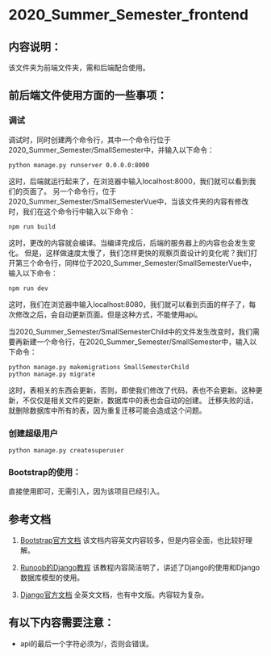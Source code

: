# 2020_Summer_Semester_frontend

## 内容说明：
该文件夹为前端文件夹，需和后端配合使用。

## 前后端文件使用方面的一些事项：

### 调试
调试时，同时创建两个命令行，其中一个命令行位于2020_Summer_Semester/SmallSemester中，并输入以下命令：
```
python manage.py runserver 0.0.0.0:8000
```
这时，后端就运行起来了，在浏览器中输入localhost:8000，我们就可以看到我们的页面了。
另一个命令行，位于2020_Summer_Semester/SmallSemesterVue中，当该文件夹的内容有修改时，我们在这个命令行中输入以下命令：
```
npm run build
```
这时，更改的内容就会编译。当编译完成后，后端的服务器上的内容也会发生变化。
但是，这样做速度太慢了，我们怎样更快的观察页面设计的变化呢？我们打开第三个命令行，同样位于2020_Summer_Semester/SmallSemesterVue中，输入以下命令：
```
npm run dev
```
这时，我们在浏览器中输入localhost:8080，我们就可以看到页面的样子了，每次修改之后，会自动更新页面。但是这种方式，不能使用api。

当2020_Summer_Semester/SmallSemesterChild中的文件发生改变时，我们需要再新建一个命令行，在2020_Summer_Semester/SmallSemester中，输入以下命令：
```
python manage.py makemigrations SmallSemesterChild
python manage.py migrate
```
这时，表相关的东西会更新，否则，即使我们修改了代码，表也不会更新。这种更新，不仅仅是相关文件的更新，数据库中的表也会自动的创建。
迁移失败的话，就删除数据库中所有的表，因为重复迁移可能会造成这个问题。

### 创建超级用户
```
python manage.py createsuperuser
```

### Bootstrap的使用：
直接使用即可，无需引入，因为该项目已经引入。

## 参考文档
1. [Bootstrap官方文档](https://v4.bootcss.com/docs/getting-started/introduction/) 该文档内容英文内容较多，但是内容全面，也比较好理解。

2. [Runoob的Django教程](https://www.runoob.com/django/django-tutorial.html) 该教程内容简洁明了，讲述了Django的使用和Django数据库模型的使用。

3. [Django官方文档](https://docs.djangoproject.com/zh-hans/3.0/) 全英文文档，也有中文版。内容较为复杂。

## 有以下内容需要注意：
- api的最后一个字符必须为/，否则会错误。